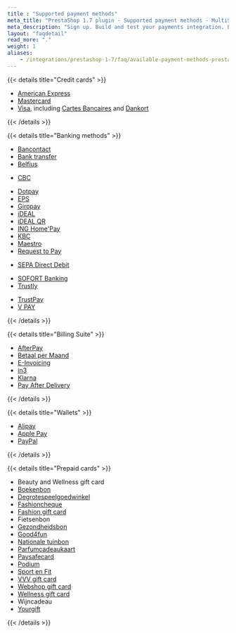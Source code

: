 ```yaml
---
title : "Supported payment methods"
meta_title: "PrestaShop 1.7 plugin - Supported payment methods - MultiSafepay Docs"
meta_description: "Sign up. Build and test your payments integration. Explore our products and services. Use our API Reference, SDKs, and wrappers. Get support."
layout: "faqdetail"
read_more: "."
weight: 1
aliases: 
    - /integrations/prestashop-1-7/faq/available-payment-methods-prestashop/
---
```

{{< details title="Credit cards" >}}

- [American Express](/payments/methods/credit-and-debit-cards/american-express)
- [Mastercard](/payments/methods/credit-and-debit-cards/mastercard)
- [Visa](/payments/methods/credit-and-debit-cards/visa), including [Cartes Bancaires](/payments/methods/credit-and-debit-cards/cartes-bancaires) and [Dankort](/payments/methods/credit-and-debit-cards/dankort)

{{< /details >}}

{{< details title="Banking methods" >}}

- [Bancontact](/payments/methods/banks/bancontact)
- [Bank transfer](/payments/methods/banks/bank-transfer)
- [Belfius](/payments/methods/banks/belfius)
+ [CBC](/payments/methods/banks/cbc)
- [Dotpay](/payments/methods/banks/dotpay)
- [EPS](/payments/methods/banks/eps)
- [Giropay](/payments/methods/banks/giropay)
- [iDEAL](/payments/methods/banks/ideal)
- [iDEAL QR](/payments/methods/banks/idealqr)
- [ING Home'Pay](/payments/methods/banks/ing-home-pay)
- [KBC](/payments/methods/banks/kbc)
- [Maestro](/payments/methods/credit-and-debit-cards/maestro)
- [Request to Pay](/payments/methods/banks/request-to-pay)
+ [SEPA Direct Debit](/payments/methods/banks/sepa-direct-debit)
- [SOFORT Banking](/payments/methods/banks/sofort-banking)
- [Trustly](/payments/methods/banks/trustly)
+ [TrustPay](/payments/methods/banks/trustpay)
+ [V PAY](/payments/methods/credit-and-debit-cards/vpay)

{{< /details >}}

{{< details title="Billing Suite" >}}

+ [AfterPay](/payments/methods/billing-suite/afterpay)
+ [Betaal per Maand](/payments/methods/billing-suite/betaalpermaand)
+ [E-Invoicing](/payments/methods/billing-suite/e-invoicing)
+ [in3](https://docs.multisafepay.com/payment-methods/billing-suite/in3)
+ [Klarna](/payments/methods/billing-suite/klarna)
+ [Pay After Delivery](/payments/methods/billing-suite/pay-after-delivery)

{{< /details >}}

{{< details title="Wallets" >}}

+ [Alipay](/payments/methods/wallet/alipay)
+ [Apple Pay](/payments/methods/wallet/applepay)
+ [PayPal](/payments/methods/wallet/paypal)

{{< /details >}}

{{< details title="Prepaid cards" >}}

+ Beauty and Wellness gift card
+ [Boekenbon](https://www.cadeaubon.nl/cadeaubonnen/nederlandse-boekenbon)
+ [Degrotespeelgoedwinkel](https://www.degrotespeelgoedwinkel.nl/cadeaukaart)
+ [Fashioncheque](https://www.fashioncheque.com/nl)
+ [Fashion gift card](https://www.fashion-giftcard.nl)
+ Fietsenbon
+ [Gezondheidsbon](https://www.gezondheidsbon.nl/mhome)
+ [Good4fun](https://www.good4fun.nl)
+ [Nationale tuinbon](https://www.nationale-tuinbon.nl)
+ [Parfumcadeaukaart](https://www.parfumcadeaukaart.nl)
+ [Paysafecard](/payments/methods/prepaid-cards/paysafecard)
+ [Podium](https://www.podiumcadeaukaart.nl)
+ [Sport en Fit](https://www.sportenfitcadeau.nl)
+ [VVV gift card](https://www.vvvcadeaukaarten.nl)
+ [Webshop gift card](https://www.webshopgiftcard.nl)
+ [Wellness gift card](https://www.wellnessgiftcard.nl)
+ Wijncadeau
+ [Yourgift](https://www.yourgift.nl/)

{{< /details >}}